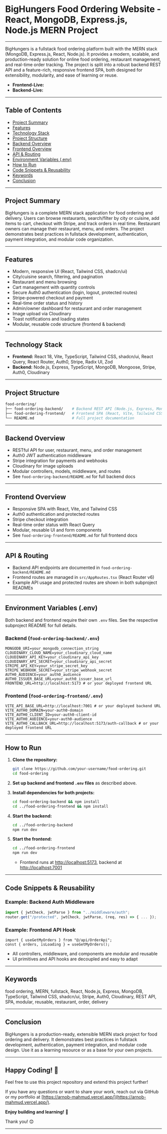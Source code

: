 # BigHungers Food Ordering Website - React, MongoDB, Express.js, Node.js MERN Project

---

BigHungers is a fullstack food ordering platform built with the MERN stack (MongoDB, Express.js, React, Node.js). It provides a modern, scalable, and production-ready solution for online food ordering, restaurant management, and real-time order tracking. The project is split into a robust backend REST API and a feature-rich, responsive frontend SPA, both designed for extensibility, modularity, and ease of learning or reuse.

- **Frontend-Live:** []()
- **Backend-Live:** []()

---

## Table of Contents

- [Project Summary](#project-summary)
- [Features](#features)
- [Technology Stack](#technology-stack)
- [Project Structure](#project-structure)
- [Backend Overview](#backend-overview)
- [Frontend Overview](#frontend-overview)
- [API & Routing](#api--routing)
- [Environment Variables (.env)](#environment-variables-env)
- [How to Run](#how-to-run)
- [Code Snippets & Reusability](#code-snippets--reusability)
- [Keywords](#keywords)
- [Conclusion](#conclusion)

---

## Project Summary

BigHungers is a complete MERN stack application for food ordering and delivery. Users can browse restaurants, search/filter by city or cuisine, add items to cart, checkout with Stripe, and track orders in real time. Restaurant owners can manage their restaurant, menu, and orders. The project demonstrates best practices in fullstack development, authentication, payment integration, and modular code organization.

---

## Features

- Modern, responsive UI (React, Tailwind CSS, shadcn/ui)
- City/cuisine search, filtering, and pagination
- Restaurant and menu browsing
- Cart management with quantity controls
- Secure Auth0 authentication (login, logout, protected routes)
- Stripe-powered checkout and payment
- Real-time order status and history
- Admin/owner dashboard for restaurant and order management
- Image upload via Cloudinary
- Toast notifications and loading states
- Modular, reusable code structure (frontend & backend)

---

## Technology Stack

- **Frontend:** React 18, Vite, TypeScript, Tailwind CSS, shadcn/ui, React Query, React Router, Auth0, Stripe, Radix UI, Zod
- **Backend:** Node.js, Express, TypeScript, MongoDB, Mongoose, Stripe, Auth0, Cloudinary

---

## Project Structure

```bash
food-ordering/
├── food-ordering-backend/    # Backend REST API (Node.js, Express, MongoDB)
├── food-ordering-frontend/   # Frontend SPA (React, Vite, Tailwind CSS)
└── README.md                 # Full project documentation
```

---

## Backend Overview

- RESTful API for user, restaurant, menu, and order management
- Auth0 JWT authentication middleware
- Stripe integration for payments and webhooks
- Cloudinary for image uploads
- Modular controllers, models, middleware, and routes
- See `food-ordering-backend/README.md` for full backend docs

---

## Frontend Overview

- Responsive SPA with React, Vite, and Tailwind CSS
- Auth0 authentication and protected routes
- Stripe checkout integration
- Real-time order status with React Query
- Modular, reusable UI and form components
- See `food-ordering-frontend/README.md` for full frontend docs

---

## API & Routing

- Backend API endpoints are documented in `food-ordering-backend/README.md`
- Frontend routes are managed in `src/AppRoutes.tsx` (React Router v6)
- Example API usage and protected routes are shown in both subproject READMEs

---

## Environment Variables (.env)

Both backend and frontend require their own `.env` files. See the respective subproject README for full details.

### Backend (`food-ordering-backend/.env`)

```env
MONGODB_URI=your_mongodb_connection_string
CLOUDINARY_CLOUD_NAME=your_cloudinary_cloud_name
CLOUDINARY_API_KEY=your_cloudinary_api_key
CLOUDINARY_API_SECRET=your_cloudinary_api_secret
STRIPE_API_KEY=your_stripe_secret_key
STRIPE_WEBHOOK_SECRET=your_stripe_webhook_secret
AUTH0_AUDIENCE=your_auth0_audience
AUTH0_ISSUER_BASE_URL=your_auth0_issuer_base_url
FRONTEND_URL=http://localhost:5173 # or your deployed frontend URL
```

### Frontend (`food-ordering-frontend/.env`)

```env
VITE_API_BASE_URL=http://localhost:7001 # or your deployed backend URL
VITE_AUTH0_DOMAIN=your-auth0-domain
VITE_AUTH0_CLIENT_ID=your-auth0-client-id
VITE_AUTH0_AUDIENCE=your-auth0-audience
VITE_AUTH0_CALLBACK_URL=http://localhost:5173/auth-callback # or your deployed frontend URL
```

---

## How to Run

1. **Clone the repository:**

   ```bash
   git clone https://github.com/your-username/food-ordering.git
   cd food-ordering
   ```

2. **Set up backend and frontend `.env` files** as described above.
3. **Install dependencies for both projects:**

   ```bash
   cd food-ordering-backend && npm install
   cd ../food-ordering-frontend && npm install
   ```

4. **Start the backend:**

   ```bash
   cd ../food-ordering-backend
   npm run dev
   ```

5. **Start the frontend:**

   ```bash
   cd ../food-ordering-frontend
   npm run dev
   ```

   - Frontend runs at <http://localhost:5173>, backend at <http://localhost:7001>

---

## Code Snippets & Reusability

### Example: Backend Auth Middleware

```ts
import { jwtCheck, jwtParse } from "../middleware/auth";
router.get("/protected", jwtCheck, jwtParse, (req, res) => { ... });
```

### Example: Frontend API Hook

```tsx
import { useGetMyOrders } from "@/api/OrderApi";
const { orders, isLoading } = useGetMyOrders();
```

- All controllers, middleware, and components are modular and reusable
- UI primitives and API hooks are decoupled and easy to adapt

---

## Keywords

food ordering, MERN, fullstack, React, Node.js, Express, MongoDB, TypeScript, Tailwind CSS, shadcn/ui, Stripe, Auth0, Cloudinary, REST API, SPA, modular, reusable, restaurant, order, delivery

---

## Conclusion

BigHungers is a production-ready, extensible MERN stack project for food ordering and delivery. It demonstrates best practices in fullstack development, authentication, payment integration, and modular code design. Use it as a learning resource or as a base for your own projects.

---

## Happy Coding! 🎉

Feel free to use this project repository and extend this project further!

If you have any questions or want to share your work, reach out via GitHub or my portfolio at [https://arnob-mahmud.vercel.app/](https://arnob-mahmud.vercel.app/).

**Enjoy building and learning!** 🚀

Thank you! 😊

---
